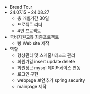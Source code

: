 - Bread Tour
- 24.07.15 ~ 24.08.27
  - 총 개발기간 30일
  - 프로젝트 리더
  - 4인 프로젝트
- 국비지원교육 최종프로젝트
  - 빵 Web site 제작
- 역할
  - 형상관리 및 스케줄/ 테스크 관리
  - 회원가입 insert update delete
  - 회원정보 mysql 데이터베이스 연동
  - 로그인 구현
  - webpage 보안추가 spring security
  - mainpage 제작